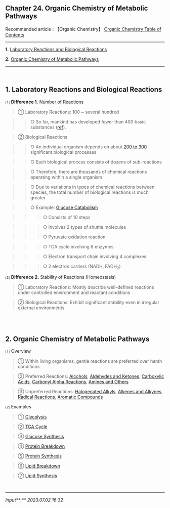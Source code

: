## **Chapter 24. Organic Chemistry of Metabolic Pathways**

Recommended article **:** 【Organic Chemistry】 [Organic Chemistry Table of Contents](https://jb243.github.io/pages/1483)

---

**1.** [Laboratory Reactions and Biological Reactions](#1-laboratory-reactions-and-biological-reactions)

**2.** [Organic Chemistry of Metabolic Pathways](#2-organic-chemistry-of-metabolic-pathways)

---

<br>

## **1\. Laboratory Reactions and Biological Reactions**

⑴ **Difference 1.** Number of Reactions

> ① Laboratory Reactions: 100 ~ several hundred

>> ○ So far, mankind has developed fewer than 400 basic substances ([ref](https://www.youtube.com/watch?v=uTD4AAwU7Nk&t=1153s)).

> ② Biological Reactions

>> ○ An individual organism depends on about [200 to 300](https://www.cheme.cornell.edu/faculty-directory/matthew-delisa#:~:text=life%20depends%20on%20200-300%20core%20biological%20processes) significant biological processes

>> ○ Each biological process consists of dozens of sub-reactions

>> ○ Therefore, there are thousands of chemical reactions operating within a single organism

>> ○ Due to variations in types of chemical reactions between species, the total number of biological reactions is much greater

>> ○ Example: [Glucose Catabolism](https://jb243.github.io/pages/70#footnote_link_67_52)

>>> ○ Consists of 10 steps

>>> ○ Involves 2 types of shuttle molecules

>>> ○ Pyruvate oxidation reaction

>>> ○ TCA cycle involving 8 enzymes

>>> ○ Electron transport chain involving 4 complexes

>>> ○ 2 electron carriers (NADH, FADH<sub>2</sub>)

 ⑵ **Difference 2.** Stability of Reactions (Homeostasis)

> ① Laboratory Reactions: Mostly describe well-defined reactions under controlled environment and reactant conditions

> ② Biological Reactions: Exhibit significant stability even in irregular external environments

<br>

<br>

## **2\. Organic Chemistry of Metabolic Pathways**

 ⑴ Overview

> ① Within living organisms, gentle reactions are preferred over harsh conditions

> ② Preferred Reactions: [Alcohols](https://jb243.github.io/pages/1372), [Aldehydes and Ketones](https://jb243.github.io/pages/1377), [Carboxylic Acids](https://jb243.github.io/pages/1380), [Carbonyl Alpha Reactions](https://jb243.github.io/pages/1382), [Amines and Others](https://jb243.github.io/pages/1386)

> ③ Unpreferred Reactions: [Halogenated Alkyls](https://jb243.github.io/pages/1361), [Alkenes and Alkynes](https://jb243.github.io/pages/1363), [Radical Reactions](https://jb243.github.io/pages/1366), [Aromatic Compounds](https://jb243.github.io/pages/1370)

 ⑵ Examples

> ① [Glycolysis](https://jb243.github.io/pages/1410)

> ② [TCA Cycle](https://jb243.github.io/pages/70)

> ③ [Glucose Synthesis](https://jb243.github.io/pages/1413)

> ④ [Protein Breakdown](https://jb243.github.io/pages/1416)

> ⑤ [Protein Synthesis](https://jb243.github.io/pages/1418)

> ⑥ [Lipid Breakdown](https://jb243.github.io/pages/1420)

> ⑦ [Lipid Synthesis](https://jb243.github.io/pages/1422)

<br>

---

_Input**:** 2023.07.02 16:32_
